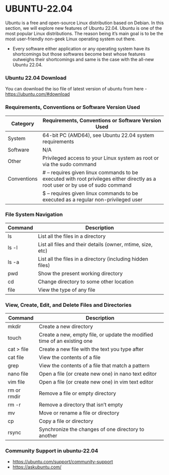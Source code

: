 # UBUNTU-22.04

Ubuntu is a free and open-source Linux distribution based on Debian. In this section, we will explore new features of Ubuntu 22.04.
Ubuntu is one of the most popular Linux distributions. The reason being it’s main goal is to be the most user-friendly non-geek Linux operating system out there.
- Every software either application or any operating system have its shortcomings but those softwares become best whose features outweighs their shortcomings and same is the case with the all-new Ubuntu 22.04.

### Ubuntu 22.04 Download
You can download the iso file of latest version of ubuntu from here - https://ubuntu.com/#download

### Requirements, Conventions or Software Version Used

| Category  | Requirements, Conventions or Software Version Used     |
| ------------- | ------------- | 
| System       | 64-bit PC (AMD64), see Ubuntu 22.04 system requirements        | 
| Software          | N/A        | 
| Other	    |     Privileged access to your Linux system as root or via the sudo command |
| Conventions |     # – requires given linux commands to be executed with root privileges either directly as a root user or by use of sudo command
|             | $ – requires given linux commands to be executed as a regular non-privileged user |

###  File System Navigation

| Command     | Description      | 
| ------------- | ------------- | 
| ls| 	List all the files in a directory |
| ls -l |	List all files and their details (owner, mtime, size, etc) |
| ls -a |	List all the files in a directory (including hidden files)
| pwd	| Show the present working directory |
| cd |	Change directory to some other location |
| file |	View the type of any file |



### View, Create, Edit, and Delete Files and Directories
| Command     | Description      | 
| ------------- | ------------- | 
| mkdir| Create a new directory |
|touch|	Create a new, empty file, or update the modified time of an existing one |
|cat > file	| Create a new file with the text you type after |
|cat file|	View the contents of a file |
|grep|	View the contents of a file that match a pattern |
|nano file|	Open a file (or create new one) in nano text editor |
|vim file|	Open a file (or create new one) in vim text editor |
|rm or rmdir|	Remove a file or empty directory |
|rm -r|	Remove a directory that isn’t empty |
|mv	|Move or rename a file or directory |
|cp	|Copy a file or directory |
|rsync|	Synchronize the changes of one directory to another |


### Community Support in ubuntu-22.04

* https://ubuntu.com/support/community-support
* https://askubuntu.com/